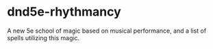 # dnd5e-rhythmancy
A new 5e school of magic based on musical performance, and a list of spells utilizing this magic.
